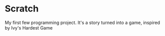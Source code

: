 # Scratch
My first few programming project. 
It's a story turned into a game, inspired by Ivy's Hardest Game
